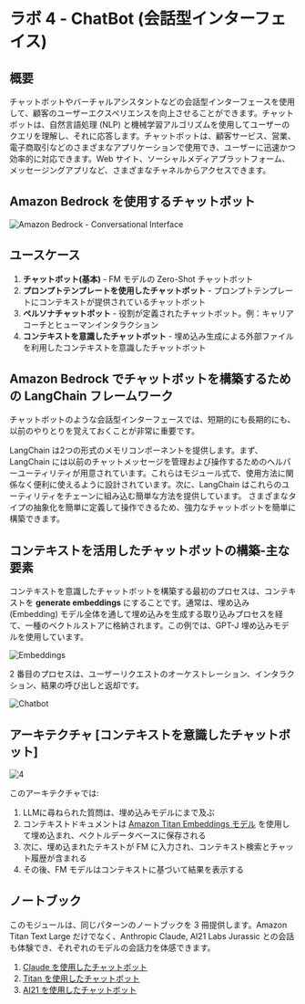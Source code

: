 # ラボ 4 - ChatBot (会話型インターフェイス)

## 概要

チャットボットやバーチャルアシスタントなどの会話型インターフェースを使用して、顧客のユーザーエクスペリエンスを向上させることができます。チャットボットは、自然言語処理 (NLP) と機械学習アルゴリズムを使用してユーザーのクエリを理解し、それに応答します。チャットボットは、顧客サービス、営業、電子商取引などのさまざまなアプリケーションで使用でき、ユーザーに迅速かつ効率的に対応できます。Web サイト、ソーシャルメディアプラットフォーム、メッセージングアプリなど、さまざまなチャネルからアクセスできます。

## Amazon Bedrock を使用するチャットボット

![Amazon Bedrock - Conversational Interface](./images/chatbot_bedrock.png)

## ユースケース

1. **チャットボット(基本)** -  FM モデルの Zero-Shot チャットボット
2. **プロンプトテンプレートを使用したチャットボット** - プロンプトテンプレートにコンテキストが提供されているチャットボット
3. **ペルソナチャットボット** - 役割が定義されたチャットボット。例：キャリアコーチとヒューマンインタラクション
4. **コンテキストを意識したチャットボット** - 埋め込み生成による外部ファイルを利用したコンテキストを意識したチャットボット

## Amazon Bedrock でチャットボットを構築するための LangChain フレームワーク

チャットボットのような会話型インターフェースでは、短期的にも長期的にも、以前のやりとりを覚えておくことが非常に重要です。

LangChain は2つの形式のメモリコンポーネントを提供します。まず、LangChain には以前のチャットメッセージを管理および操作するためのヘルパーユーティリティが用意されています。これらはモジュール式で、使用方法に関係なく便利に使えるように設計されています。次に、LangChain はこれらのユーティリティをチェーンに組み込む簡単な方法を提供しています。
さまざまなタイプの抽象化を簡単に定義して操作できるため、強力なチャットボットを簡単に構築できます。

## コンテキストを活用したチャットボットの構築-主な要素

コンテキストを意識したチャットボットを構築する最初のプロセスは、コンテキストを **generate embeddings** にすることです。通常は、埋め込み (Embedding) モデル全体を通して埋め込みを生成する取り込みプロセスを経て、一種のベクトルストアに格納されます。この例では、GPT-J 埋め込みモデルを使用しています。

![Embeddings](./images/embeddings_lang.png)

2 番目のプロセスは、ユーザーリクエストのオーケストレーション、インタラクション、結果の呼び出しと返却です。

![Chatbot](./images/chatbot_lang.png)

## アーキテクチャ [コンテキストを意識したチャットボット]

![4](./images/context-aware-chatbot.png)

このアーキテクチャでは:

1.  LLMに尋ねられた質問は、埋め込みモデルにまで及ぶ
2.  コンテキストドキュメントは [Amazon Titan Embeddings モデル](https://aws.amazon.com/bedrock/titan/) を使用して埋め込まれ、ベクトルデータベースに保存される
3.  次に、埋め込まれたテキストが FM に入力され、コンテキスト検索とチャット履歴が含まれる
4.  その後、FM モデルはコンテキストに基づいて結果を表示する

## ノートブック

このモジュールは、同じパターンのノートブックを 3 冊提供します。Amazon Titan Text Large だけでなく、Anthropic Claude, AI21 Labs Jurassic との会話も体験でき、それぞれのモデルの会話力を体感できます。

1.  [Claude を使用したチャットボット](./00_Chatbot_Claude.ja.ipynb)
1.  [Titan を使用したチャットボット](./00_Chatbot_Titan.jp.ipynb)
1.  [AI21 を使用したチャットボット](./00_Chatbot_AI21.jp.ipynb)
